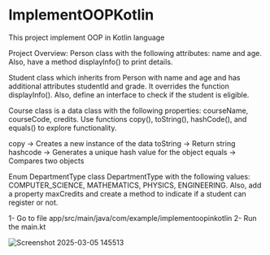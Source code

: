 # ImplementOOPKotlin

This project implement OOP in Kotlin language 

Project Overview:
Person class with the following attributes: name and age. Also, have a method displayInfo() to print details.

Student class which inherits from Person with name and age and has additional attributes studentId and grade. It overrides the function displayInfo(). Also, define an interface to check if the student is eligible.

Course class is a data class with the following properties: courseName, courseCode, credits. Use functions copy(), toString(), hashCode(), and equals() to explore functionality.

copy -> Creates a new instance of the data 
toString -> Return string 
hashcode -> Generates a unique hash value for the object
equals -> Compares two objects

Enum DepartmentType class DepartmentType with the following values: COMPUTER_SCIENCE, MATHEMATICS, PHYSICS, ENGINEERING. Also, add a property maxCredits and create a method to indicate if a student can register or not.

1- Go to file app/src/main/java/com/example/implementoopinkotlin
2- Run the main.kt


![Screenshot 2025-03-05 145513](https://github.com/user-attachments/assets/32869821-77f7-4d13-97f9-115aaddb4236)
